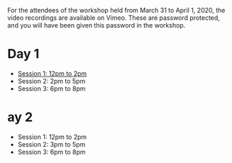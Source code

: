 For the attendees of the workshop held from March 31 to April 1, 2020, the video recordings are available on Vimeo.
These are password protected, and you will have been given this password in the workshop.

# Day 1

* [Session 1: 12pm to 2pm](https://vimeo.com/531273416)
* Session 2: 2pm to 5pm
* Session 3: 6pm to 8pm

# ay 2

* Session 1: 12pm to 2pm
* Session 2: 3pm to 5pm
* Session 3: 6pm to 8pm

